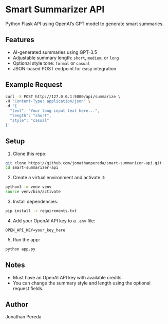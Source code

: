 # Smart Summarizer API

Python Flask API using OpenAI’s GPT model to generate smart summaries.

## Features

- AI-generated summaries using GPT-3.5
- Adjustable summary length: `short`, `medium`, or `long`
- Optional style tone: `formal` or `casual`
- JSON-based POST endpoint for easy integration

## Example Request

```bash
curl -X POST http://127.0.0.1:5000/api/summarize \
-H "Content-Type: application/json" \
-d '{
  "text": "Your long input text here...",
  "length": "short",
  "style": "casual"
}'
```

## Setup

1. Clone this repo:

```bash
git clone https://github.com/jonathanpereda/smart-summarizer-api.git
cd smart-summarizer-api
```

2. Create a virtual environment and activate it:

```bash
python3 -m venv venv
source venv/bin/activate
```

3. Install dependencies:

```bash
pip install -r requirements.txt
```

4. Add your OpenAI API key to a `.env` file:

```
OPEN_API_KEY=your_key_here
```

5. Run the app:

```bash
python app.py
```

## Notes

- Must have an OpenAI API key with available credits.
- You can change the summary style and length using the optional request fields.

## Author

Jonathan Pereda